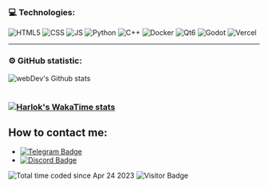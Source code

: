 ### 💻 Technologies:

<div>
<img alt ="HTML5" src="https://img.shields.io/badge/HTML5-E34F26?style=for-the-badge&logo=html5&logoColor=white"/>
<img alt = "CSS" src="https://img.shields.io/badge/CSS3-1572B6?style=for-the-badge&logo=css3&logoColor=white"/>
<img alt = "JS" src="https://img.shields.io/badge/JavaScript-F7DF1E?style=for-the-badge&logo=javascript&logoColor=black"/>
<img alt="Python" src="https://img.shields.io/badge/python-%2314354C.svg?&style=for-the-badge&logo=python&logoColor=white"/>
<img alt="C++" src="https://img.shields.io/badge/C%2B%2B-00599C?style=for-the-badge&logo=c%2B%2B&logoColor=white">
<img alt="Docker" src="https://img.shields.io/badge/docker-%230db7ed.svg?style=for-the-badge&logo=docker&logoColor=white">
<img alt="Qt6" src="https://img.shields.io/badge/Qt-%23217346.svg?style=for-the-badge&logo=Qt&logoColor=white">
<img alt="Godot" src="https://img.shields.io/badge/GODOT-%23FFFFFF.svg?style=for-the-badge&logo=godot-engine">
<img alt="Vercel" src="https://img.shields.io/badge/vercel-%23000000.svg?style=for-the-badge&logo=vercel&logoColor=white">
</div>

---

### ⚙️ GitHub statistic:

<table>
      <img align="center" src="http://github-readme-streak-stats.herokuapp.com?user=qwoe1x&theme=dark&background=000000" alt="webDev's Github stats" />
</table>

### [![Harlok's WakaTime stats](https://github-readme-stats.vercel.app/api/wakatime?username=@qwoe1x)](https://github.com/qwoe1x/github-readme-stats)

## How to contact me:

- [![Telegram Badge](https://img.shields.io/badge/-Telegram-blue?style=flat&logo=Telegram&logoColor=white)](https://t.me/qwoe1x)
- [![Discord Badge](https://img.shields.io/badge/-Discord-blue?style=flat&logo=Discord&logoColor=white)](https://discordapp.com/users/852586781727916073)

<img src="https://wakatime.com/badge/user/9efbec17-d50f-46da-bb0c-8d4b15114d29.svg" alt="Total time coded since Apr 24 2023" /></a>
![Visitor Badge](https://visitor-badge.laobi.icu/badge?page_id=@qwoe1x)
